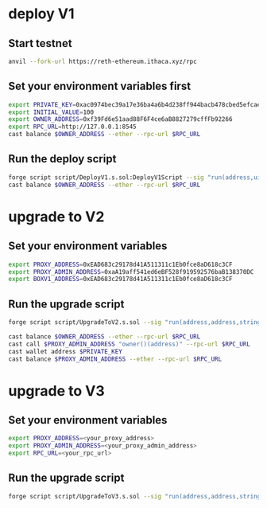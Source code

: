 # deploy V1
## Start testnet
```bash
anvil --fork-url https://reth-ethereum.ithaca.xyz/rpc
```

## Set your environment variables first
```bash
export PRIVATE_KEY=0xac0974bec39a17e36ba4a6b4d238ff944bacb478cbed5efcae784d7bf4f2ff80
export INITIAL_VALUE=100
export OWNER_ADDRESS=0xf39Fd6e51aad88F6F4ce6aB8827279cffFb92266
export RPC_URL=http://127.0.0.1:8545
cast balance $OWNER_ADDRESS --ether --rpc-url $RPC_URL
```


## Run the deploy script
```bash
forge script script/DeployV1.s.sol:DeployV1Script --sig "run(address,uint256)" $OWNER_ADDRESS $INITIAL_VALUE --rpc-url $RPC_URL --private-key $PRIVATE_KEY
cast balance $OWNER_ADDRESS --ether --rpc-url $RPC_URL
```

# upgrade to V2
## Set your environment variables
```bash
export PROXY_ADDRESS=0xEAD683c29178d41A511311c1Eb0fce8aD618c3CF
export PROXY_ADMIN_ADDRESS=0xaA19aff541ed6eBF528f919592576baB138370DC
export BOXV1_ADDRESS=0xEAD683c29178d41A511311c1Eb0fce8aD618c3CF
```

## Run the upgrade script
```bash
forge script script/UpgradeToV2.s.sol --sig "run(address,address,string)" $PROXY_ADDRESS $PROXY_ADMIN_ADDRESS "BoxV2_add_name" --rpc-url $RPC_URL   --private-key $PRIVATE_KEY
```

```bash
cast balance $OWNER_ADDRESS --ether --rpc-url $RPC_URL
cast call $PROXY_ADMIN_ADDRESS "owner()(address)" --rpc-url $RPC_URL
cast wallet address $PRIVATE_KEY
cast balance $PROXY_ADMIN_ADDRESS --ether --rpc-url $RPC_URL
```


# upgrade to V3

## Set your environment variables
```bash
export PROXY_ADDRESS=<your_proxy_address>
export PROXY_ADMIN_ADDRESS=<your_proxy_admin_address>
export RPC_URL=<your_rpc_url>
```

## Run the upgrade script
```bash
forge script script/UpgradeToV3.s.sol --sig "run(address,address,string)" $PROXY_ADDRESS $PROXY_ADMIN_ADDRESS "BoxV3_add_description" --rpc-url $RPC_URL   --private-key $PRIVATE_KEY
```
